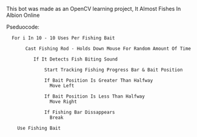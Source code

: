 This bot was made as an OpenCV learning project, It Almost Fishes In Albion Online

Pseduocode:
```
  For i In 10 - 10 Uses Per Fishing Bait

       Cast Fishing Rod - Holds Down Mouse For Random Amount Of Time

          If It Detects Fish Biting Sound

              Start Tracking Fishing Progress Bar & Bait Position

              If Bait Position Is Greater Than Halfway 
                Move Left

              If Bait Position Is Less Than Halfway 
                Move Right

              If Fishing Bar Dissappears
                Break

    Use Fishing Bait
```
